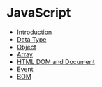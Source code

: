 JavaScript
===

- [Introduction](Introduction.md)
- [Data Type](Data-Type.md)
- [Object](Object.md)
- [Array](Array.md)
- [HTML DOM and Document](HTML-DOM-and-Document.md)
- [Event](Event.md)
- [BOM](BOM.md)
